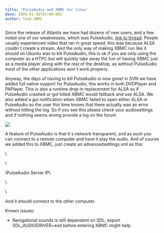 ```yaml
---
title: 'PulseAudio and XBMC for linux'
date: 2009-01-08T03:00:00Z
author: Team XBMC
---
```

Since the release of Atlantis we have had dozens of new users, and a few noted one of our weaknesses, which was PulseAudio, [link to thread](https://forum.kodi.tv/showthread.php?tid=40249). People usually experienced video that ran in great speed, this was because ALSA couldn´t create a stream. And the only way of making XBMC run like it should on Ubuntu was to kill PulseAudio, this is ok if you are only using the computer as a HTPC but will quickly take away the fun of having XBMC just as a media player along with the rest of the desktop, as without PulseAudio most of the other applications won´t work properly.

 Anyway, the days of having to kill PulseAudio is now gone! in SVN we have added full native support for PulseAudio, this works in both DVDPlayer and PAPlayer. This is also a runtime drop in replacement for ALSA so if PulseAudio crashed or got killed XBMC would fallback and use ALSA. We also added a gui notification when XBMC failed to open either ALSA or PulseAudio so the user this time knows that there actually was an error without hitting the log. So if you see this please check your audiosettings and if nothing seems wrong provide a log on the forum

 [![](/sites/default/files/uploads/xbmcnullaudio-300x174.png)](/topfs2/files/2009/01/xbmcnullaudio.png)

 A feature of PulseAudio is that it´s network transparent, and as such you can connect to a remote computer and have it play the audio. And of course we added this to XBMC, just create an advancedsettings.xml as this:

 \

 \

 \PulseAudio Server IP\

 \

 \

 And it should connect to the other computer.

 Known issues:

 
 * Navigational sounds is still dependent on SDL, export SDL\_AUDIODRIVER=esd before entering XBMC might help.
 
 